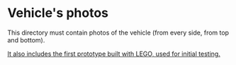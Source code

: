 Vehicle's photos
====

This directory must contain  photos of the vehicle (from every side, from top and bottom).


[It also includes the first prototype built with LEGO, used for initial testing.](/Robot_lego.jpeg)







